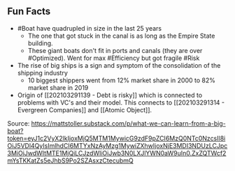 ## Fun Facts
- #Boat have quadrupled in size in the last 25 years
	- The one that got stuck in the canal is as long as the Empire State building.
	- These giant boats don't fit in ports and canals (they are over #Optimized). Went for max #Efficiency but got fragile #Risk
- The rise of big ships is a sign and symptom of the consolidation of the shipping industry
	- 10 biggest shippers went from 12% market share in 2000 to 82% market share in 2019
- Origin of [[202103291139 - Debt is risky]] which is connected to problems with VC's and their model. This connects to [[202103291314 - Evergreen Companies]] and [[Atomic Object]]. 

Source: https://mattstoller.substack.com/p/what-we-can-learn-from-a-big-boat?token=eyJ1c2VyX2lkIjoxMjQ5MTM1MywicG9zdF9pZCI6MzQ0NTc0NzcsIl8iOiJ5VDl4QyIsImlhdCI6MTYxNzAyMzg1MywiZXhwIjoxNjE3MDI3NDUzLCJpc3MiOiJwdWItMTE1MjQiLCJzdWIiOiJwb3N0LXJlYWN0aW9uIn0.ZxZQTWcf2mYsTKKatZs5eJhbS9Po2SZAsxzCtecubmQ